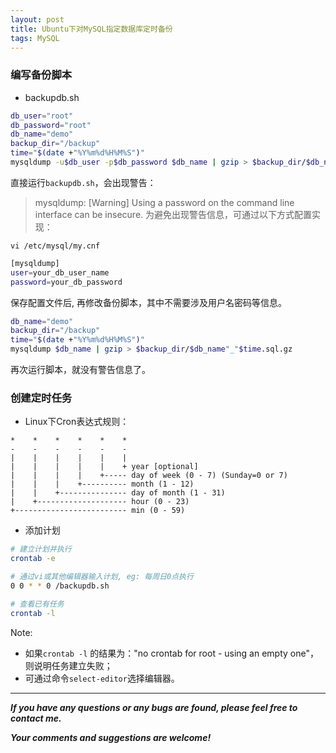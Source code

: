 ```yaml
---
layout: post
title: Ubuntu下对MySQL指定数据库定时备份
tags: MySQL
---
```


### 编写备份脚本

- backupdb.sh

``` bash
db_user="root"
db_password="root"
db_name="demo"
backup_dir="/backup"
time="$(date +"%Y%m%d%H%M%S")"
mysqldump -u$db_user -p$db_password $db_name | gzip > $backup_dir/$db_name"_"$time.sql.gz
```

直接运行`backupdb.sh`，会出现警告：
> mysqldump: [Warning] Using a password on the command line interface can be insecure.
为避免出现警告信息，可通过以下方式配置实现：

`vi /etc/mysql/my.cnf`

``` bash
[mysqldump]
user=your_db_user_name
password=your_db_password 
```

保存配置文件后, 再修改备份脚本，其中不需要涉及用户名密码等信息。

``` bash
db_name="demo"
backup_dir="/backup"
time="$(date +"%Y%m%d%H%M%S")"
mysqldump $db_name | gzip > $backup_dir/$db_name"_"$time.sql.gz
```

再次运行脚本，就没有警告信息了。

### 创建定时任务

- Linux下Cron表达式规则：

```
*    *    *    *    *    *
-    -    -    -    -    -
|    |    |    |    |    |
|    |    |    |    |    + year [optional]
|    |    |    |    +----- day of week (0 - 7) (Sunday=0 or 7)
|    |    |    +---------- month (1 - 12)
|    |    +--------------- day of month (1 - 31)
|    +-------------------- hour (0 - 23)
+------------------------- min (0 - 59)
```

- 添加计划

``` bash
# 建立计划并执行
crontab -e

# 通过vi或其他编辑器输入计划, eg: 每周日0点执行
0 0 * * 0 /backupdb.sh

# 查看已有任务
crontab -l
```

Note: 
- 如果`crontab -l` 的结果为："no crontab for root - using an empty one"，则说明任务建立失败；
- 可通过命令`select-editor`选择编辑器。

---
***If you have any questions or any bugs are found, please feel free to contact me.***

***Your comments and suggestions are welcome!***